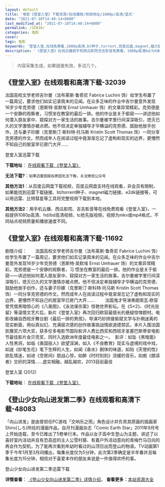 ```yaml
---
layout: default
title: '电影《登堂入室》下载资源/在线播放/视频地址/1080p/高清/蓝光'
date: "2021-07-10T14:40:14+0800"
last_modified_at: "2021-07-10T14:40:14+0800"
permalink: /32039/
categories: 电影
cover:
tags: 电影
keywords: '登堂入室,在线免费看,1080p高清,bt种子,torrent,百度云盘,magnet,磁力链,迅雷下载资源'
description: '《登堂入室》在线云播放手机西瓜影院吉吉影音免费看，1080p高清bd/hd未删减完整版和tc抢先枪版，mkv/mp4格式，附带bt/torrent种子、magnet/磁力链、百度云盘、网盘资源迅雷下载链接'
---
```


>内容采集生成，如果链接失效，多试几个。


## 《登堂入室》在线观看和高清下载-32039

法国高校文学老师吉尔曼（法布莱斯·鲁奇尼 Fabrice Luchini 饰）给学生布置了一篇周记，要求他们如实记录周末的见闻。在众多乏味的作业中吉尔曼意外发现16岁少年克劳德（恩斯特·吴默埃 Ernst Umhauer 饰）的文章异常精彩。克劳德是一个安静的观察者，习惯坐在教室的最后一排。他的作业是关于偷窥——讲述他如何潜入朋友家中、窥探对方一家生活的故事。吉尔曼被字里行间深深吸引，熄灭已久的文学激情亦被点燃。他不但决定单独辅导才华横溢的克劳德、鼓励他放手创作，还与妻子珍娜（克里斯汀·斯科特&middot;托马斯 Kristin Scott Thomas 饰）一同分享克劳德的作文。然而成年人在阅读过程中竟渐渐忘记了虚构和现实的边界，更懵然不知自己的居室早已房门大开......


登堂入室迅雷下载

**下载地址**： [在线观看下载 《登堂入室》](https://www.993dy.com//vod-detail-id-15858.html) 


**无法下载?**：`如果迅雷因版权原因无法下载，关注微信公众号 `

**其他方法1**：从百度云网盘下载视频，百度云网盘支持在线观看，非会员有限制，如果能找到迅雷下载链接、bt/torrent种子、magnet磁力链接、e2dk链接等，可以用迅雷、比特彗星等工具将完整视频下载到本地。

**其他方法2**：用手机云播、西瓜影院、吉吉影音等在线免费观看《登堂入室》，一般提供1080p高清、hd/bd高清视频、tc抢先版视频，视频为mkv或mp4格式，不同站点视频质量和播放速度不同。


## 《登堂入室》在线观看和高清下载-11692

剧情介绍：　　法国高校文学老师吉尔曼（法布莱斯·鲁奇尼 Fabrice Luchini 饰）给学生布置了一篇周记，要求他们如实记录周末的见闻。在众多乏味的作业中吉尔曼意外发现16岁少年克劳德（恩斯特·吴默埃 Ernst Umhauer 饰）的文章异常精彩。克劳德是一个安静的观察者，习 惯坐在教室的最后一排。他的作业是关于偷窥——讲述他如何潜入朋友家中、窥探对方一家生活的故事。吉尔曼被字里行间深深吸引，熄灭已久的文学激情亦被点燃。他不但决定单独辅导才华横溢的克劳德、鼓励他放手创作，还与妻子珍娜（克里斯汀·斯科特·托马斯 Kristin Scott Thomas 饰）一同分享克劳德的作文。然而成年人在阅读过程中竟渐渐忘记了虚构和现实的边界，更懵然不知自己的居室早已房门大开......  　　法国鬼才导演弗朗索瓦·欧容曾凭借黑暗惊心的《八美图》、《泳池谋杀案》惊艳世界影坛。在《5×2》、《时光驻留》等温情文艺片后，新片《登堂入室》再次回归欧容最擅长的悬疑惊悚题材。电影改编自西班牙舞台剧《最后一排的男孩》，导演巧妙拼接偷窥文学与扑朔迷离的现实断面，用似真似幻、充满层次感的创作故事挑战情欲道德禁区。本片入围法国凯撒奖六项大奖，获多伦多电影节国际影评人费比西奖和西班牙圣塞巴斯蒂安电影节最佳影片金贝壳奖，同时入选欧洲年度最佳电影之一。  影评：如坠《黑暗面》人性黑洞，如临《美国丽人》欲望深渊，如入《不良教育》现实与虚境的戏中戏，如迷《妙笔生花》笔下生辉的人生，如闻《香水》胴体的味道，如陷《天使的性》欲乱情迷，如进《空房间》胆战心惊，如醉《时时刻刻》流缓的音乐，如痴《朗读者》交织的深情……虚实相融，越乱越欢，2013目前最佳


登堂入室 (2012)

**下载地址**： [在线观看下载 《登堂入室》](https://www.btbtdy.me/btdy/dy7530.html) 


## 《登山少女向山进发第二季》在线观看和高清下载-48083

「向山进发」是由曾担任PC游戏「交响乐之雨」角色设计并负责其原画的插画家Shiro(しろ)所绘的漫画作品，自月刊漫画杂志「Comic Earth Star」2011年9月号上开始连载，至今已推出了5卷单行本。作品以女子高中生登山为主题，讲述了以喜好室内活动并且有恐高症的主人公雪村葵、有着户外活动意向的青梅竹马日向的再会作为契机，为了能再次看到年幼时看过的山顶日出而登山的物语。TV动画第1季于今年1月至3月间播出，每集长度仅为5分钟，此次第2季确定是半年番并且每集长度为15分钟，相信对于喜爱本作的朋友来说是一件值得欢呼的事。<!---剧情end--->


登山少女向山进发第二季迅雷下载

**详情查看**： [《登山少女向山进发第二季》详情介绍](/movie/48083/)， **查看更多**：[本站资源大全](/movie/t/all/)


